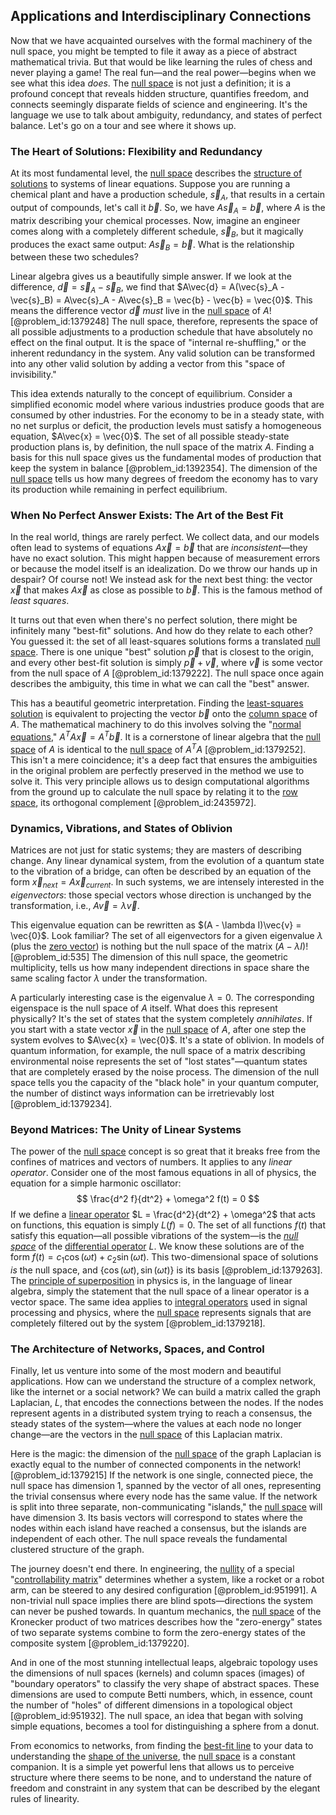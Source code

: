 ## Applications and Interdisciplinary Connections

Now that we have acquainted ourselves with the formal machinery of the null space, you might be tempted to file it away as a piece of abstract mathematical trivia. But that would be like learning the rules of chess and never playing a game! The real fun—and the real power—begins when we see what this idea *does*. The [null space](@article_id:150982) is not just a definition; it is a profound concept that reveals hidden structure, quantifies freedom, and connects seemingly disparate fields of science and engineering. It's the language we use to talk about ambiguity, redundancy, and states of perfect balance. Let's go on a tour and see where it shows up.

### The Heart of Solutions: Flexibility and Redundancy

At its most fundamental level, the [null space](@article_id:150982) describes the [structure of solutions](@article_id:151541) to systems of linear equations. Suppose you are running a chemical plant and have a production schedule, $\vec{s}_A$, that results in a certain output of compounds, let's call it $\vec{b}$. So, we have $A\vec{s}_A = \vec{b}$, where $A$ is the matrix describing your chemical processes. Now, imagine an engineer comes along with a completely different schedule, $\vec{s}_B$, but it magically produces the exact same output: $A\vec{s}_B = \vec{b}$. What is the relationship between these two schedules?

Linear algebra gives us a beautifully simple answer. If we look at the difference, $\vec{d} = \vec{s}_A - \vec{s}_B$, we find that $A\vec{d} = A(\vec{s}_A - \vec{s}_B) = A\vec{s}_A - A\vec{s}_B = \vec{b} - \vec{b} = \vec{0}$. This means the difference vector $\vec{d}$ *must* live in the [null space](@article_id:150982) of $A$! [@problem_id:1379248] The null space, therefore, represents the space of all possible adjustments to a production schedule that have absolutely no effect on the final output. It is the space of "internal re-shuffling," or the inherent redundancy in the system. Any valid solution can be transformed into any other valid solution by adding a vector from this "space of invisibility."

This idea extends naturally to the concept of equilibrium. Consider a simplified economic model where various industries produce goods that are consumed by other industries. For the economy to be in a steady state, with no net surplus or deficit, the production levels must satisfy a homogeneous equation, $A\vec{x} = \vec{0}$. The set of all possible steady-state production plans is, by definition, the null space of the matrix $A$. Finding a basis for this null space gives us the fundamental modes of production that keep the system in balance [@problem_id:1392354]. The dimension of the [null space](@article_id:150982) tells us how many degrees of freedom the economy has to vary its production while remaining in perfect equilibrium.

### When No Perfect Answer Exists: The Art of the Best Fit

In the real world, things are rarely perfect. We collect data, and our models often lead to systems of equations $A\vec{x} = \vec{b}$ that are *inconsistent*—they have no exact solution. This might happen because of measurement errors or because the model itself is an idealization. Do we throw our hands up in despair? Of course not! We instead ask for the next best thing: the vector $\vec{x}$ that makes $A\vec{x}$ as close as possible to $\vec{b}$. This is the famous method of *least squares*.

It turns out that even when there's no perfect solution, there might be infinitely many "best-fit" solutions. And how do they relate to each other? You guessed it: the set of all least-squares solutions forms a translated [null space](@article_id:150982). There is one unique "best" solution $\vec{p}$ that is closest to the origin, and every other best-fit solution is simply $\vec{p} + \vec{v}$, where $\vec{v}$ is some vector from the null space of $A$ [@problem_id:1379222]. The null space once again describes the ambiguity, this time in what we can call the "best" answer.

This has a beautiful geometric interpretation. Finding the [least-squares solution](@article_id:151560) is equivalent to projecting the vector $\vec{b}$ onto the [column space](@article_id:150315) of $A$. The mathematical machinery to do this involves solving the "[normal equations](@article_id:141744)," $A^T A \vec{x} = A^T \vec{b}$. It is a cornerstone of linear algebra that the [null space](@article_id:150982) of $A$ is identical to the [null space](@article_id:150982) of $A^T A$ [@problem_id:1379252]. This isn't a mere coincidence; it's a deep fact that ensures the ambiguities in the original problem are perfectly preserved in the method we use to solve it. This very principle allows us to design computational algorithms from the ground up to calculate the null space by relating it to the [row space](@article_id:148337), its orthogonal complement [@problem_id:2435972].

### Dynamics, Vibrations, and States of Oblivion

Matrices are not just for static systems; they are masters of describing change. Any linear dynamical system, from the evolution of a quantum state to the vibration of a bridge, can often be described by an equation of the form $\vec{x}_{next} = A \vec{x}_{current}$. In such systems, we are intensely interested in the *eigenvectors*: those special vectors whose direction is unchanged by the transformation, i.e., $A\vec{v} = \lambda\vec{v}$.

This eigenvalue equation can be rewritten as $(A - \lambda I)\vec{v} = \vec{0}$. Look familiar? The set of all eigenvectors for a given eigenvalue $\lambda$ (plus the [zero vector](@article_id:155695)) is nothing but the null space of the matrix $(A - \lambda I)$! [@problem_id:535] The dimension of this null space, the geometric multiplicity, tells us how many independent directions in space share the same scaling factor $\lambda$ under the transformation.

A particularly interesting case is the eigenvalue $\lambda=0$. The corresponding eigenspace is the null space of $A$ itself. What does this represent physically? It's the set of states that the system completely *annihilates*. If you start with a state vector $\vec{x}$ in the [null space](@article_id:150982) of $A$, after one step the system evolves to $A\vec{x} = \vec{0}$. It's a state of oblivion. In models of quantum information, for example, the null space of a matrix describing environmental noise represents the set of "lost states"—quantum states that are completely erased by the noise process. The dimension of the null space tells you the capacity of the "black hole" in your quantum computer, the number of distinct ways information can be irretrievably lost [@problem_id:1379234].

### Beyond Matrices: The Unity of Linear Systems

The power of the [null space](@article_id:150982) concept is so great that it breaks free from the confines of matrices and vectors of numbers. It applies to any *linear operator*. Consider one of the most famous equations in all of physics, the equation for a simple harmonic oscillator:
$$ \frac{d^2 f}{dt^2} + \omega^2 f(t) = 0 $$
If we define a [linear operator](@article_id:136026) $L = \frac{d^2}{dt^2} + \omega^2$ that acts on functions, this equation is simply $L(f) = 0$. The set of all functions $f(t)$ that satisfy this equation—all possible vibrations of the system—is the *[null space](@article_id:150982)* of the [differential operator](@article_id:202134) $L$. We know these solutions are of the form $f(t) = c_1 \cos(\omega t) + c_2 \sin(\omega t)$. This two-dimensional space of solutions *is* the null space, and $\{\cos(\omega t), \sin(\omega t)\}$ is its basis [@problem_id:1379263]. The [principle of superposition](@article_id:147588) in physics is, in the language of linear algebra, simply the statement that the null space of a linear operator is a vector space. The same idea applies to [integral operators](@article_id:187196) used in signal processing and physics, where the [null space](@article_id:150982) represents signals that are completely filtered out by the system [@problem_id:1379218].

### The Architecture of Networks, Spaces, and Control

Finally, let us venture into some of the most modern and beautiful applications. How can we understand the structure of a complex network, like the internet or a social network? We can build a matrix called the graph Laplacian, $L$, that encodes the connections between the nodes. If the nodes represent agents in a distributed system trying to reach a consensus, the steady states of the system—where the values at each node no longer change—are the vectors in the [null space](@article_id:150982) of this Laplacian matrix.

Here is the magic: the dimension of the [null space](@article_id:150982) of the graph Laplacian is exactly equal to the number of connected components in the network! [@problem_id:1379215] If the network is one single, connected piece, the null space has dimension 1, spanned by the vector of all ones, representing the trivial consensus where every node has the same value. If the network is split into three separate, non-communicating "islands," the [null space](@article_id:150982) will have dimension 3. Its basis vectors will correspond to states where the nodes within each island have reached a consensus, but the islands are independent of each other. The null space reveals the fundamental clustered structure of the graph.

The journey doesn't end there. In engineering, the [nullity](@article_id:155791) of a special "[controllability matrix](@article_id:271330)" determines whether a system, like a rocket or a robot arm, can be steered to any desired configuration [@problem_id:951991]. A non-trivial null space implies there are blind spots—directions the system can never be pushed towards. In quantum mechanics, the [null space](@article_id:150982) of the Kronecker product of two matrices describes how the "zero-energy" states of two separate systems combine to form the zero-energy states of the composite system [@problem_id:1379220].

And in one of the most stunning intellectual leaps, algebraic topology uses the dimensions of null spaces (kernels) and column spaces (images) of "boundary operators" to classify the very shape of abstract spaces. These dimensions are used to compute Betti numbers, which, in essence, count the number of "holes" of different dimensions in a topological object [@problem_id:951932]. The null space, an idea that began with solving simple equations, becomes a tool for distinguishing a sphere from a donut.

From economics to networks, from finding the [best-fit line](@article_id:147836) to your data to understanding the [shape of the universe](@article_id:268575), the [null space](@article_id:150982) is a constant companion. It is a simple yet powerful lens that allows us to perceive structure where there seems to be none, and to understand the nature of freedom and constraint in any system that can be described by the elegant rules of linearity.